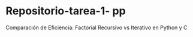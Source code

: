 # Repositorio-tarea-1- pp
Comparación de Eficiencia: Factorial Recursivo vs Iterativo en Python y C
